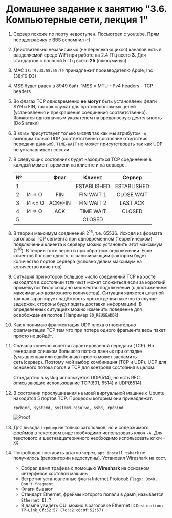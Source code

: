 # Домашнее задание к занятию "3.6. Компьютерные сети, лекция 1"

1. Сервер похоже по порту недоступен. Посмотрел с youtube. Прям псевдографику с BBS вспомнил :-)

1. Действительно независимых (не пересекающихся) каналов есть в разделяемой среде WiFi при работе на 2.4 ГГц всего **3**. Для стандартов с полосой 5 ГГц  всего **25** (плюс/минус).

1. MAC `38:f9:d3:55:55:79` принадлежит производителю Apple, Inc (38:F9:D3)

1. MSS будет равен в 8949 байт. `MSS = MTU - Pv4 headers – TCP headers

1. Во флагах TCP одновременно **не могут** быть установлены флаги SYN и FIN, так как служат для противоположных целей (установления и прекращения соединения соответственно). Являются однозначным указателем на вредоносную деятельность (DoS атаки)

1. В `State` присутствует только `UNCONN` так как мы атрибутом `-u` выводим только UDP (соответственно состояние отсутствия передачи данных). `TIME-WAIT` не может присутствовать так как UDP не устанавливает сессии

1.  В следующих состояниях будет находиться TCP соединение в каждый момент времени на клиенте и на сервере.

    | № |        | Флаг      | Клиент      | Сервер      | 
    |---|--------|:---------:|:-----------:|:-----------:|
    | 1 |        |           | ESTABLISHED | ESTABLISHED |
    | 2 | И => О | FIN       | FIN WAIT 1  | CLOSE WAIT  |
    | 3 | И <= О | ACK+FIN   | FIN WAIT 2  | LAST ACK    |
    | 4 | И => О | ACK       | TIME WAIT   | CLOSED      |
    | 5 |        |           | CLOSED      |             | 
 
1. В теории максимум соединений 2<sup>16</sup>, т.е. 65536. Исходя из формата заголовка TCP сегмента при одновременном (теоретическом) подключении клиента к серверу можно установить этот максимум (2<sup>16</sup>). В теории тоже верно и при обратном подключении. Если клиентов больше одного, ограничивающим фактором будет количество портов сервера (условно делим максимум на количество клиентов)
   
1. Ситуация при которой большое число соединений TCP на хосте находятся в состоянии `TIME-WAIT` может сложиться если за короткий промежуток было создано множество подключений (с достижением максимально возможного количества). Ситуация является штатной так как гарантирует надёжность прохождения пакетов (в случае задержек, стороны будут ждать доставки информации). В определённых ситуациях можно изменить поведение для освобождения портов (Например `SO_REUSEADDR`)

1. Как я понимаю фрагментация UDP плоха относительно фрагментации TCP тем что при потере одного фрагмента весь пакет просто не дойдёт.

1. Сначала конечно хочется гарантированной передачи (TCP). Но генерация слишком большого потока данных при отладке (умышленная или ошибочная) просто может заспамить сеть(сервер). Поэтому мой выбор комбинация (TCP и UDP). UDP для основного потока логов и TCP для контроля состояния в целом.

   Стандартно в syslog используется UDP(514), но есть RFC описывающие использование TCP(601, 6514) и UDP(6514)

1. В состоянии прослушивания на моей виртуальной машине с Ubuntu находится 5 портов TCP. Процессы которым они принадлежат:

    `rpcbind, systemd, systemd-resolve, sshd, rpcbind`

     ![Proof](https://github.com/crursus/devops-netology/blob/main/images/proof-03-sa-06-net-02.png)  

1. Для вывода `tcpdump` не только заголовков, но и содержимого фреймов в текстовом виде необходимо использовать ключ `-A`.  Для текстового и шестнадцатеричного необходимо использовать ключ `-XX`

1. Попробовал поставить штатно через, `apt install tshark` не получилось (репозитории недоступны). Установил Wireshark на хост.
   * Cобрал дамп трафика с помощью **Wireshark** на основном интерфейсе хостовой машины
   * Встретил установленные флаги Internet Protocol: `Flags: 0x40, Don't fragment`
   * Флаги бывают 
   * Стандарт Ethernet, фреймы которого попали в дамп, называется `Ethernet II`. ?
   * В дампе увидеть OUI можно в заголовке Ethernet II: `Destination: TP-Link_0f:52:57 (7c:c2:c6:0f:52:57)`
